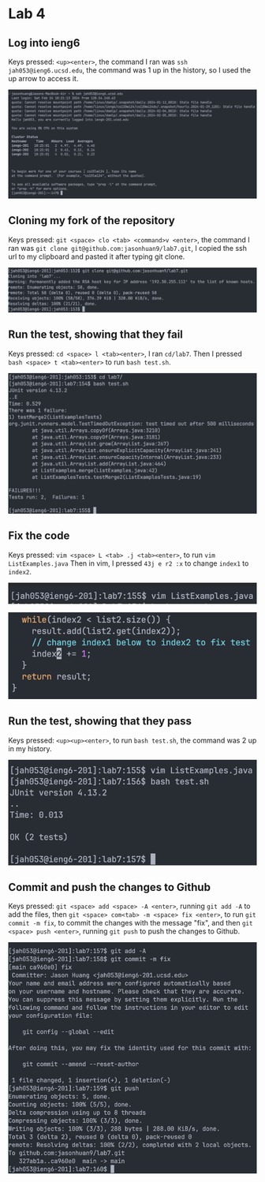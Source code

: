 # Lab 4

## Log into ieng6

Keys pressed: `<up><enter>`, the command I ran was `ssh jah053@ieng6.ucsd.edu`, the command was 1 up in the history, so I used the up arrow to access it.

![ssh ieng6](lab4_files/ssh.png)

## Cloning my fork of the repository 

Keys pressed: `git <space> clo <tab> <command>v <enter>`, the command I ran was `git clone git@github.com:jasonhuan9/lab7.git`, I copied the ssh url to my clipboard and pasted it after typing git clone.

![git clone](lab4_files/clone.png)

## Run the test, showing that they fail

Keys pressed: `cd <space> l <tab><enter>`, I ran `cd/lab7`. Then I pressed `bash <space> t <tab><enter>` to run `bash test.sh`.

![test fail](lab4_files/testfail.png)

## Fix the code

Keys pressed: `vim <space> L <tab> .j <tab><enter>`, to run `vim ListExamples.java` Then in vim, I pressed `43j e r2 :x` to change `index1` to `index2`.

![vim](lab4_files/vim.png)

![fix code](lab4_files/fixcode.png)


## Run the test, showing that they pass

Keys pressed: `<up><up><enter>`, to run `bash test.sh`, the command was 2 up in my history.

![test pass](lab4_files/testpass.png)

## Commit and push the changes to Github

Keys pressed: `git <space> add <space> -A <enter>`, running `git add -A` to add the files, then `git <space> com<tab> -m <space> fix <enter>`, to run `git commit -m fix`, to commit the changes with the message "fix", and then `git <space> push <enter>`, running `git push` to push the changes to Github.

![commit and push](lab4_files/commitandpush.png)
